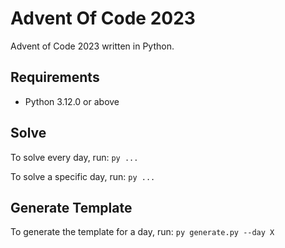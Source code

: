 # Advent Of Code 2023
Advent of Code 2023 written in Python.

## Requirements

* Python 3.12.0 or above

## Solve

To solve every day, run:
`py ...`

To solve a specific day, run:
`py ...`

## Generate Template

To generate the template for a day, run:
`py generate.py --day X`
